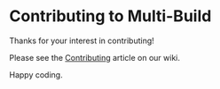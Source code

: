 # Contributing to Multi-Build

Thanks for your interest in contributing!

Please see the [Contributing](https://github.com/symless/multi-build/wiki/Contributing) article on our wiki.

Happy coding.
